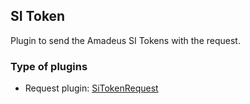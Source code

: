 ## SI Token

Plugin to send the Amadeus SI Tokens with the request.

### Type of plugins

- Request plugin: [SiTokenRequest](./si-token-request.ts)
